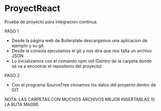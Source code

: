 # ProyectReact
Prueba de proyecto para integracion continua. 

PASO 1
- Desde la página web de Boilerplate descargamos una aplicacion de ejemplo y su git.
- Desde la consola ejecutamos el git y nos dira que nos falta un archivo JSON 
- Lo inicializamos con el comando npm init (Dentro de la carpeta donde se va a encontrar el repositorio del proyecto) 

PASO 2

- Con el programa SourceTree clonamos los datos del proyecto dentro de GIT


NOTA: LAS CARPETAS CON MUCHOS ARCHIVOS MEJOR INSERTARLAS SI LA RUTA MADRE
